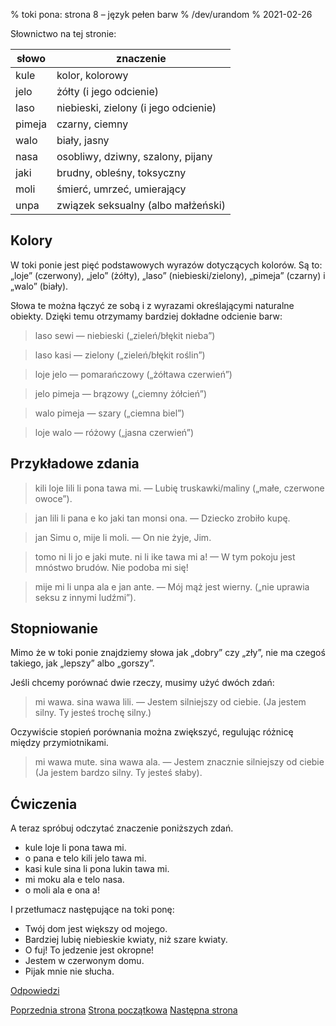 % toki pona: strona 8 – język pełen barw
% /dev/urandom
% 2021-02-26

Słownictwo na tej stronie:

| słowo | znaczenie |
|----|----|
| kule | kolor, kolorowy |
| jelo | żółty (i jego odcienie) |
| laso | niebieski, zielony (i jego odcienie) |
| pimeja | czarny, ciemny |
| walo | biały, jasny |
| nasa | osobliwy, dziwny, szalony, pijany |
| jaki | brudny, obleśny, toksyczny |
| moli | śmierć, umrzeć, umierający |
| unpa | związek seksualny (albo małżeński) |

## Kolory

W toki ponie jest pięć podstawowych wyrazów dotyczących kolorów. Są to: „loje” (czerwony), „jelo” (żółty), „laso” (niebieski/zielony), „pimeja” (czarny) i „walo” (biały).

Słowa te można łączyć ze sobą i z wyrazami określającymi naturalne obiekty. Dzięki
temu otrzymamy bardziej dokładne odcienie barw:

> laso sewi — niebieski („zieleń/błękit nieba”)

> laso kasi — zielony („zieleń/błękit roślin”)

> loje jelo — pomarańczowy („żółtawa czerwień”)

> jelo pimeja — brązowy („ciemny żółcień”)

> walo pimeja — szary („ciemna biel”)

> loje walo — różowy („jasna czerwień”)

## Przykładowe zdania

> kili loje lili li pona tawa mi. — Lubię truskawki/maliny („małe, czerwone owoce”).

> jan lili li pana e ko jaki tan monsi ona. — Dziecko zrobiło kupę.

> jan Simu o, mije li moli. — On nie żyje, Jim.

> tomo ni li jo e jaki mute. ni li ike tawa mi a! — W tym pokoju jest mnóstwo
> brudów. Nie podoba mi się!

> mije mi li unpa ala e jan ante. — Mój mąż jest wierny. („nie uprawia seksu z innymi
> ludźmi”).

## Stopniowanie

Mimo że w toki ponie znajdziemy słowa jak „dobry” czy „zły”, nie ma czegoś takiego,
jak „lepszy” albo „gorszy”.

Jeśli chcemy porównać dwie rzeczy, musimy użyć dwóch zdań:

> mi wawa. sina wawa lili. — Jestem silniejszy od ciebie. (Ja jestem silny. Ty
> jesteś trochę silny.)

Oczywiście stopień porównania można zwiększyć, regulując różnicę między
przymiotnikami.

> mi wawa mute. sina wawa ala. — Jestem znacznie silniejszy od ciebie 
> (Ja jestem bardzo silny. Ty jesteś słaby).

## Ćwiczenia

A teraz spróbuj odczytać znaczenie poniższych zdań.

* kule loje li pona tawa mi.
* o pana e telo kili jelo tawa mi. 
* kasi kule sina li pona lukin tawa mi.
* mi moku ala e telo nasa.
* o moli ala e ona a!

I przetłumacz następujące na toki ponę:

* Twój dom jest większy od mojego.
* Bardziej lubię niebieskie kwiaty, niż szare kwiaty.
* O fuj! To jedzenie jest okropne!
* Jestem w czerwonym domu.
* Pijak mnie nie słucha.

[Odpowiedzi](pl_answers.html#p8)

[Poprzednia strona](pl_7.html) [Strona początkowa](pl_index.html) [Następna strona](pl_9.html)
